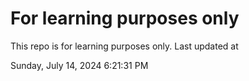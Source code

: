 # For learning purposes only
This repo is for learning purposes only.
Last updated at

Sunday, July 14, 2024 6:21:31 PM

